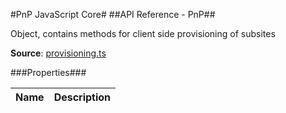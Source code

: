 #PnP JavaScript Core#
##API Reference - PnP##

Object, contains methods for client side provisioning of subsites

**Source**: [provisioning.ts](../../src/sharepoint/provisioning/provisioning.ts)

###Properties###

Name | Description
---- | -----------
